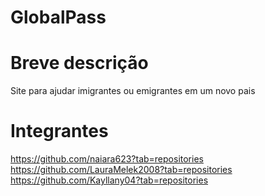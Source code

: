 # GlobalPass

# Breve descrição
Site para ajudar imigrantes ou emigrantes em um novo pais 

# Integrantes
https://github.com/naiara623?tab=repositories
https://github.com/LauraMelek2008?tab=repositories
https://github.com/Kayllany04?tab=repositories